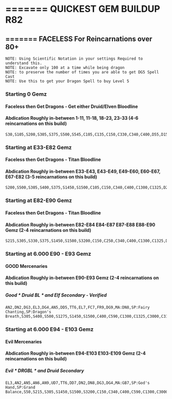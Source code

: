 # ======= QUICKEST GEM BUILDUP R82
## ======= FACELESS  For Reincarnations over 80+
    NOTE: Using Scientific Notation in your settings Required to understand this.
    NOTE: Excavate only 100 at a time while being dragon
    NOTE: to preserve the number of times you are able to get DG5 Spell Cast
    NOTE: Use this to get your Dragon Spell to buy Level 5

### Starting 0 Gemz
#### Faceless then Get Dragons - Get either Druid/Elven Bloodline
#### Abdication Roughly in-between 1-11, 11-18, 18-23, 23-33  (4-6 reincarnations on this build)
    S30,S105,S200,S305,S375,S500,S545,C105,C135,C150,C330,C340,C400,D55,D150,D200,D250,D290,D320,D330,E30,E135,E145,E320,E400,E480,A120,A150,A270,A305,A400,A545,W180,W275,W290,W320,W330,W400

### Starting at E33-E82 Gemz
#### Faceless then Get Dragons - Titan Bloodline
#### Abdication Roughly in-between E33-E43, E43-E49, E49-E60, E60-E67, E67-E82  (3-5 reincarnations on this build)
    S200,S500,S305,S400,S375,S1450,S1500,C105,C150,C340,C400,C1300,C1325,D260,D290,D320,D330,D1125,D150,D200,E135,E145,E320,E400,E1225,E1425,A545,A120,A150,A270,A305,A400,W180,W275,W290,W400,W1275,W1375

### Starting at E82-E90 Gemz
#### Faceless then Get Dragons - Titan Bloodline
#### Abdication Roughly in-between E82-E84 E84-E87 E87-E88 E88-E90 Gemz (2-4 reincarnations on this build)
    S215,S305,S330,S375,S1450,S1500,S3200,C150,C250,C340,C400,C1300,C1325,D260,D290,D320,D330,D1125,D1275,D1375,E135,E145,E320,E400,E1225,E1425,A105,A120,A150,A270,A305,A400,W180,W275,W400,W1275,W1375,W1400


### Starting at 6.000 E90 - E93 Gemz
#### GOOD Mercenaries
#### Abdication Roughly in-between E90-E93 Gemz (2-4 reincarnations on this build)
##### Good * Druid BL * and Elf Secondary - Verified
    AN2,DN2,DG3,EL3,DG4,AN5,DD5,TT6,EL7,FC7,FR9,DG9,MA:DN8,SP:Fairy Chanting,SP:Dragon's Breath,S305,S400,S500,S1275,S1450,S1500,C400,C590,C1300,C1325,C3000,C3100,D25,D200,D275,D290,D1275,D2775,E30,E135,E400,E460,E1225,E1325,A105,A120,A175,A545,A1500,A2950,W180,W275,W400,W1275,W1400,W3150

### Starting at 6.000 E94 - E103 Gemz
#### Evil Mercenaries
#### Abdication Roughly in-between E94-E103 E103-E109 Gemz (2-4 reincarnations on this build)
##### Evil * DRGBL * and Druid Secondary
    EL3,AN2,AN5,AN6,AN9,UD7,TT6,DD7,DN2,DN8,DG3,DG4,MA:GB7,SP:God's Hand,SP:Grand Balance,S50,S215,S305,S1450,S1500,S3200,C150,C340,C400,C590,C1300,C3000,D25,D275,D290,D1275,D1375,D2775,E10,E135,E230,E1225,E3250,E3300,A120,A150,A305,A410,A1500,A2950,W1400,W205,W400,W525,W3050,W3150

